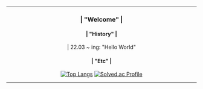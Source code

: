 <div align = center>

---
### | "Welcome" |
  
  

  
#### | "History" |
<div> | 22.03 ~ ing: "Hello World" </div>
  
 
#### | "Etc" |
[![Top Langs](https://github-readme-stats.vercel.app/api/top-langs/?username=momomomoon&layout=compact)](https://github.com/anuraghazra/github-readme-stats) [![Solved.ac Profile](http://mazassumnida.wtf/api/v2/generate_badge?boj=ansdj1908)](https://solved.ac/ansdj1908/)

  

---
</div>
